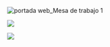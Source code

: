 ![portada web_Mesa de trabajo 1](https://user-images.githubusercontent.com/81307858/114276387-64f85b80-99f4-11eb-9896-f4782ad47262.jpg)

[<img align="center"  src="https://user-images.githubusercontent.com/81307858/114277028-670fe980-99f7-11eb-9a70-a61464d054ed.jpg" />][Website]

[Website]: https://scs4hwkacnb.typeform.com/to/SDqPkxpG


[<img align="center" src="https://user-images.githubusercontent.com/81307858/114277042-7131e800-99f7-11eb-8cb1-1d45982b4b13.jpg" />][Website]

[Website]: https://9hfyi38uxoi.typeform.com/to/Q4tesL7f




